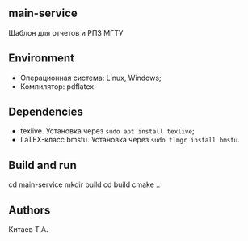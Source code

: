 ## main-service
Шаблон для отчетов и РПЗ МГТУ

## Environment
- Операционная система: Linux, Windows;
- Компилятор: pdflatex.

## Dependencies
- texlive. Установка через ```sudo apt install texlive```;
- LaTEX-класс bmstu. Установка через ```sudo tlmgr install bmstu```.

## Build and run
cd main-service
mkdir build
cd build
cmake ..

## Authors
Китаев Т.А.
